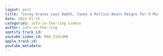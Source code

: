 ```yaml
---
layout: post
title: "Corey Graves says De@th, Taxes & Rollins Beats Reigns for 5 Minutes Straight WWE"
date: 2022-01-15
categories: jofo-in-the-ring videos
author: jofo-in-the-ring
spotify_track_id: 
youtube_video_id: R0A_31ke3MA
apple_track_id: 
youtube_metadata: 
---
```

